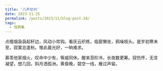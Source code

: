 ```yaml
---
title: '八声甘州'
date: 2023-11-25
permalink: /posts/2023/11/blog-post-28/
tags:
  - 愷興集
---
```


点檀烟袅袅起轩边，风动小帘钩。看灰云织练，临窗懒坐，鸦噪枝头。是岁初寒未至，寂寞总逢秋。惟此晨光好，一晌难求。

慕羡他家烟火，叹命中少有，等戚同休。醒来苔阶冷，长夜数更筹。寂伤怀，无言凝望，想几回，斜月洒孤洲。黄昏晚，碧空一线，雁过声留。